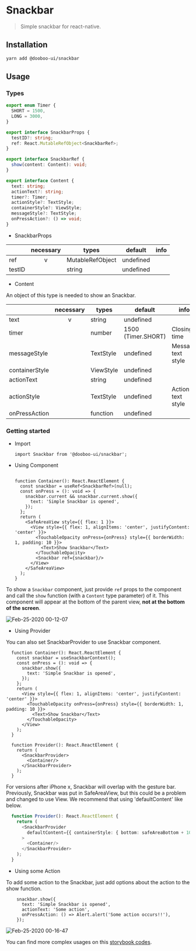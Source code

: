 # Snackbar

> Simple snackbar for react-native.

## Installation

```sh
yarn add @dooboo-ui/snackbar
```

## Usage
### Types

```ts
export enum Timer {
  SHORT = 1500,
  LONG = 3000,
}

export interface SnackbarProps {
  testID?: string;
  ref: React.MutableRefObject<SnackbarRef>;
}

export interface SnackbarRef {
  show(content: Content): void;
}

export interface Content {
  text: string;
  actionText?: string;
  timer?: Timer;
  actionStyle?: TextStyle;
  containerStyle?: ViewStyle;
  messageStyle?: TextStyle;
  onPressAction?: () => void;
}

```

- SnackbarProps

|         | necessary | types                   | default   | info         |
| ------- | :-------: | ----------------------- | --------- | ------------ |
| ref     |     v     | MutableRefObject        | undefined |              |
| testID  |           | string                  | undefined |              |

- Content

An object of this type is needed to show an Snackbar. 

|                | necessary | types            | default            | info               |
| -------------- | :-------: | ---------------- | ------------------ | ------------------ |
| text           |     v     | string           | undefined          |                    |
| timer          |           | number           | 1500 (Timer.SHORT) | Closing time       |
| messageStyle   |           | TextStyle        | undefined          | Message text style |
| containerStyle |           | ViewStyle        | undefined          |                    |
| actionText     |           | string           | undefined          |                    |
| actionStyle    |           | TextStyle        | undefined          | Action text style  |
| onPressAction  |           | function         | undefined          |                    |

### Getting started

- Import

  ```tsx
  import Snackbar from '@dooboo-ui/snackbar';
  ```

- Using Component
  ```tsx

  function Container(): React.ReactElement {
    const snackbar = useRef<SnackbarRef>(null);
    const onPress = (): void => {
      snackbar.current && snackbar.current.show({
        text: 'Simple Snackbar is opened',
      });
    };
    return (
      <SafeAreaView style={{ flex: 1 }}>
        <View style={{ flex: 1, alignItems: 'center', justifyContent: 'center' }}>
          <TouchableOpacity onPress={onPress} style={{ borderWidth: 1, padding: 10 }}>
            <Text>Show Snackbar</Text>
          </TouchableOpacity>
          <Snackbar ref={snackbar}/>
        </View>
      </SafeAreaView>
    );
  }

  ```

To show a `Snackbar` component, just provide `ref` props to the component and call the `show` function  (with a `Content` type parameter) of it.
This component will appear at the bottom of the parent view, **not at the bottom of the screen**.

![Feb-25-2020 00-12-07](https://user-images.githubusercontent.com/17980230/75164088-961bbb00-5763-11ea-8e89-096b15a3e787.gif)

- Using Provider

You can also set SnackbarProvider to use Snackbar component. 
``` tsx
  function Container(): React.ReactElement {
    const snackbar = useSnackbarContext();
    const onPress = (): void => {
      snackbar.show({
        text: 'Simple Snackbar is opened',
      });
    };
    return (
      <View style={{ flex: 1, alignItems: 'center', justifyContent: 'center' }}>
        <TouchableOpacity onPress={onPress} style={{ borderWidth: 1, padding: 10 }}>
          <Text>Show Snackbar</Text>
        </TouchableOpacity>
      </View>
    );
  }

  function Provider(): React.ReactElement {
    return (
      <SnackbarProvider>
        <Container/>
      </SnackbarProvider>
    );
  }

```
For versions after iPhone x, Snackbar will overlap with the gesture bar. Previously, Snackbar was put in SafeAreaView, but this could be a problem and changed to use View. We recommend that using 'defaultContent' like below.

```typescript
  function Provider(): React.ReactElement {
    return (
      <SnackbarProvider
        defaultContent={{ containerStyle: { bottom: safeAreaBottom + 10 }}}
      >
        <Container/>
      </SnackbarProvider>
    );
  }
```

- Using some Action

To add some action to the Snackbar, just add options about the action to the show function.

``` tsx
    snackbar.show({
      text: 'Simple Snackbar is opened',
      actionText: 'Some action',
      onPressAction: () => Alert.alert('Some action occurs!!'),
    });
```

![Feb-25-2020 00-16-47](https://user-images.githubusercontent.com/17980230/75164429-265a0000-5764-11ea-9c6f-12bf362dc32b.gif)


You can find more complex usages on this [storybook codes](https://dooboolab.github.io/dooboo-ui/?path=/docs/packages-snackbar--page).